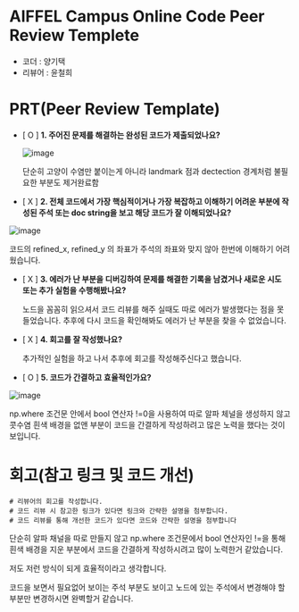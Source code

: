 # AIFFEL Campus Online Code Peer Review Templete
- 코더 : 양기택
- 리뷰어 : 윤철희


# PRT(Peer Review Template)
- [ O ]  **1. 주어진 문제를 해결하는 완성된 코드가 제출되었나요?**
   
    
    ![image](https://github.com/user-attachments/assets/55263eb2-e323-4aee-a79d-5edbfd00dfc4)


     단순히 고양이 수염만 붙이는게 아니라 landmark 점과 dectection 경계처럼 불필요한 부분도 제거완료함 
        
- [ X ]  **2. 전체 코드에서 가장 핵심적이거나 가장 복잡하고 이해하기 어려운 부분에 작성된 
주석 또는 doc string을 보고 해당 코드가 잘 이해되었나요?**


 ![image](https://github.com/user-attachments/assets/cee9eee7-92ed-4094-a821-09a952274b40)



  코드의 refined_x, refined_y 의 좌표가 주석의 좌표와  맞지 않아 한번에 이해하기 어려웠습니다. 
  

    
        
- [ X ]  **3. 에러가 난 부분을 디버깅하여 문제를 해결한 기록을 남겼거나
새로운 시도 또는 추가 실험을 수행해봤나요?**


     노드을 꼼꼼히 읽으셔서 코드 리뷰를 해주 실때도 따로 에러가 발생했다는 점을 못 들었습니다. 추후에 다시 코드을 확인해봐도 에러가 난 부분을 찾을 수 없었습니다. 


        
- [ X ]  **4. 회고를 잘 작성했나요?**

  
     추가적인 실험을 하고 나서 추후에 회고를 작성해주신다고 했습니다.

  
        
- [ O ]  **5. 코드가 간결하고 효율적인가요?**


 ![image](https://github.com/user-attachments/assets/e8f85cdd-3c38-4303-a286-20fdda31cb92)


 np.where 조건문 안에서 bool 연산자 !=0을 사용하여 따로 알파 체널을 생성하지 않고 콧수염 흰색 배경을 없앤 부분이 코드을 간결하게 작성하려고 많은 노력을 했다는 것이 보입니다. 


# 회고(참고 링크 및 코드 개선)
```
# 리뷰어의 회고를 작성합니다.
# 코드 리뷰 시 참고한 링크가 있다면 링크와 간략한 설명을 첨부합니다.
# 코드 리뷰를 통해 개선한 코드가 있다면 코드와 간략한 설명을 첨부합니다
```
단순히 알파 채널을 따로 만들지 않고 np.where 조건문에서 bool 연산자인 !=을 통해 흰색 배경을 지운 부분에서 코드을 간결하게 작성하시려고 많이 노력한거 같았습니다. 

저도 저런 방식이 되게 효율적이라고 생각합니다. 

코드을 보면서 필요없어 보이는 주석 부분도 보이고 노드에 있는 주석에서 변경해야 할 부분만 변경하시면 완벽할거 같습니다.

